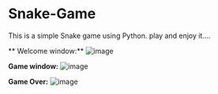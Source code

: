 # Snake-Game
This is a simple Snake game using Python. play and enjoy it....

**
Welcome window:**
![image](https://github.com/Ricky63rsd2002/Snake-Game/assets/110671339/b717eece-046d-44b8-b15d-0ec6904ddd11)




**Game window:**
![image](https://github.com/Ricky63rsd2002/Snake-Game/assets/110671339/e30c89d5-2df2-401f-a8b6-7099a2a164d3)




**Game Over:**
![image](https://github.com/Ricky63rsd2002/Snake-Game/assets/110671339/13b2af13-558c-457a-b2be-4ac44528df71)
